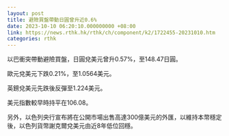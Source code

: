 ```yaml
---
layout: post
title: 避險買盤帶動日圓曾升近0.6%
date: 2023-10-10 06:20:10.000000000 +08:00
link: https://news.rthk.hk/rthk/ch/component/k2/1722455-20231010.htm
categories: rthk
---
```


以巴衝突帶動避險買盤，日圓兌美元曾升0.57%，至148.47日圓。

歐元兌美元下跌0.21%，至1.0564美元。

英鎊兌美元先跌後反彈至1.224美元。

美元指數較早時持平在106.08。

另外，以色列央行宣布將在公開市場出售高達300億美元的外匯，以維持本幣穩定後，以色列貨幣謝克爾兌美元由近8年低位回穩。

